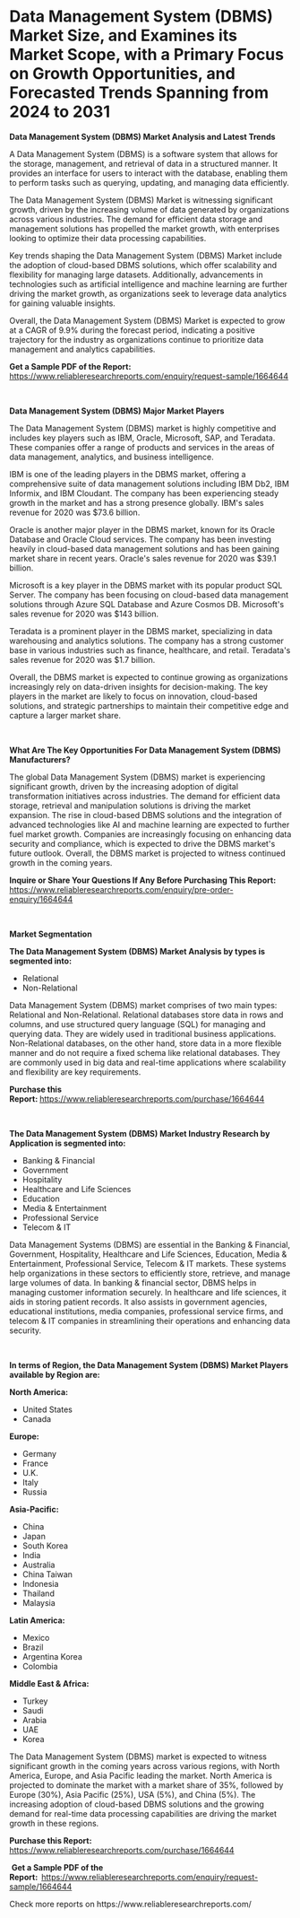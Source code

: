 <p><h1>Data Management System (DBMS) Market Size, and Examines its Market Scope, with a Primary Focus on Growth Opportunities, and Forecasted Trends Spanning from 2024 to 2031</h1></p><p><strong>Data Management System (DBMS) Market Analysis and Latest Trends</strong></p>
<p><p>A Data Management System (DBMS) is a software system that allows for the storage, management, and retrieval of data in a structured manner. It provides an interface for users to interact with the database, enabling them to perform tasks such as querying, updating, and managing data efficiently.</p><p>The Data Management System (DBMS) Market is witnessing significant growth, driven by the increasing volume of data generated by organizations across various industries. The demand for efficient data storage and management solutions has propelled the market growth, with enterprises looking to optimize their data processing capabilities.</p><p>Key trends shaping the Data Management System (DBMS) Market include the adoption of cloud-based DBMS solutions, which offer scalability and flexibility for managing large datasets. Additionally, advancements in technologies such as artificial intelligence and machine learning are further driving the market growth, as organizations seek to leverage data analytics for gaining valuable insights.</p><p>Overall, the Data Management System (DBMS) Market is expected to grow at a CAGR of 9.9% during the forecast period, indicating a positive trajectory for the industry as organizations continue to prioritize data management and analytics capabilities.</p></p>
<p><strong>Get a Sample PDF of the Report:&nbsp;</strong> <a href="https://www.reliableresearchreports.com/enquiry/request-sample/1664644">https://www.reliableresearchreports.com/enquiry/request-sample/1664644</a></p>
<p>&nbsp;</p>
<p><strong>Data Management System (DBMS) Major Market Players</strong></p>
<p><p>The Data Management System (DBMS) market is highly competitive and includes key players such as IBM, Oracle, Microsoft, SAP, and Teradata. These companies offer a range of products and services in the areas of data management, analytics, and business intelligence.</p><p>IBM is one of the leading players in the DBMS market, offering a comprehensive suite of data management solutions including IBM Db2, IBM Informix, and IBM Cloudant. The company has been experiencing steady growth in the market and has a strong presence globally. IBM's sales revenue for 2020 was $73.6 billion.</p><p>Oracle is another major player in the DBMS market, known for its Oracle Database and Oracle Cloud services. The company has been investing heavily in cloud-based data management solutions and has been gaining market share in recent years. Oracle's sales revenue for 2020 was $39.1 billion.</p><p>Microsoft is a key player in the DBMS market with its popular product SQL Server. The company has been focusing on cloud-based data management solutions through Azure SQL Database and Azure Cosmos DB. Microsoft's sales revenue for 2020 was $143 billion.</p><p>Teradata is a prominent player in the DBMS market, specializing in data warehousing and analytics solutions. The company has a strong customer base in various industries such as finance, healthcare, and retail. Teradata's sales revenue for 2020 was $1.7 billion.</p><p>Overall, the DBMS market is expected to continue growing as organizations increasingly rely on data-driven insights for decision-making. The key players in the market are likely to focus on innovation, cloud-based solutions, and strategic partnerships to maintain their competitive edge and capture a larger market share.</p></p>
<p>&nbsp;</p>
<p><strong>What Are The Key Opportunities For Data Management System (DBMS) Manufacturers?</strong></p>
<p><p>The global Data Management System (DBMS) market is experiencing significant growth, driven by the increasing adoption of digital transformation initiatives across industries. The demand for efficient data storage, retrieval and manipulation solutions is driving the market expansion. The rise in cloud-based DBMS solutions and the integration of advanced technologies like AI and machine learning are expected to further fuel market growth. Companies are increasingly focusing on enhancing data security and compliance, which is expected to drive the DBMS market's future outlook. Overall, the DBMS market is projected to witness continued growth in the coming years.</p></p>
<p><strong>Inquire or Share Your Questions If Any Before Purchasing This Report:</strong> <a href="https://www.reliableresearchreports.com/enquiry/pre-order-enquiry/1664644">https://www.reliableresearchreports.com/enquiry/pre-order-enquiry/1664644</a></p>
<p>&nbsp;</p>
<p><strong>Market Segmentation</strong></p>
<p><strong>The Data Management System (DBMS) Market Analysis by types is segmented into:</strong></p>
<p><ul><li>Relational</li><li>Non-Relational</li></ul></p>
<p><p>Data Management System (DBMS) market comprises of two main types: Relational and Non-Relational. Relational databases store data in rows and columns, and use structured query language (SQL) for managing and querying data. They are widely used in traditional business applications. Non-Relational databases, on the other hand, store data in a more flexible manner and do not require a fixed schema like relational databases. They are commonly used in big data and real-time applications where scalability and flexibility are key requirements.</p></p>
<p><strong>Purchase this Report:&nbsp;</strong><a href="https://www.reliableresearchreports.com/purchase/1664644">https://www.reliableresearchreports.com/purchase/1664644</a></p>
<p>&nbsp;</p>
<p><strong>The Data Management System (DBMS) Market Industry Research by Application is segmented into:</strong></p>
<p><ul><li>Banking & Financial</li><li>Government</li><li>Hospitality</li><li>Healthcare and Life Sciences</li><li>Education</li><li>Media & Entertainment</li><li>Professional Service</li><li>Telecom & IT</li></ul></p>
<p><p>Data Management Systems (DBMS) are essential in the Banking & Financial, Government, Hospitality, Healthcare and Life Sciences, Education, Media & Entertainment, Professional Service, Telecom & IT markets. These systems help organizations in these sectors to efficiently store, retrieve, and manage large volumes of data. In banking & financial sector, DBMS helps in managing customer information securely. In healthcare and life sciences, it aids in storing patient records. It also assists in government agencies, educational institutions, media companies, professional service firms, and telecom & IT companies in streamlining their operations and enhancing data security.</p></p>
<p>&nbsp;</p>
<p><strong>In terms of Region, the Data Management System (DBMS) Market Players available by Region are:</strong></p>
<p>
    <p> <strong> North America: </strong>
        <ul>
            <li>United States</li>
            <li>Canada</li>
        </ul>
        </p> 
    <p> <strong> Europe: </strong>
        <ul>
            <li>Germany</li>
            <li>France</li>
            <li>U.K.</li>
            <li>Italy</li>
            <li>Russia</li>
        </ul>
        </p> 
    <p> <strong> Asia-Pacific: </strong>
        <ul>
            <li>China</li>
            <li>Japan</li>
            <li>South Korea</li>
            <li>India</li>
            <li>Australia</li>
            <li>China Taiwan</li>
            <li>Indonesia</li>
            <li>Thailand</li>
            <li>Malaysia</li>
        </ul>
        </p> 
    <p> <strong> Latin America: </strong>
        <ul>
            <li>Mexico</li>
            <li>Brazil</li>
            <li>Argentina Korea</li>
            <li>Colombia</li>
        </ul>
        </p> 
    <p> <strong> Middle East & Africa: </strong>
        <ul>
            <li>Turkey</li>
            <li>Saudi</li>
            <li>Arabia</li>
            <li>UAE</li>
            <li>Korea</li>
        </ul>
    </p>
    </p>
<p><p>The Data Management System (DBMS) market is expected to witness significant growth in the coming years across various regions, with North America, Europe, and Asia Pacific leading the market. North America is projected to dominate the market with a market share of 35%, followed by Europe (30%), Asia Pacific (25%), USA (5%), and China (5%). The increasing adoption of cloud-based DBMS solutions and the growing demand for real-time data processing capabilities are driving the market growth in these regions.</p></p>
<p><strong>Purchase this Report: </strong><a href="https://www.reliableresearchreports.com/purchase/1664644">https://www.reliableresearchreports.com/purchase/1664644</a></p>
<p>&nbsp;<strong>Get a Sample PDF of the Report:&nbsp;&nbsp;</strong><a href="https://www.reliableresearchreports.com/enquiry/request-sample/1664644">https://www.reliableresearchreports.com/enquiry/request-sample/1664644</a></p>
<p><strong></strong></p>
<p>Check more reports on https://www.reliableresearchreports.com/</p>